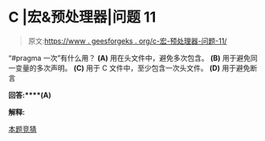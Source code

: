 # C |宏&预处理器|问题 11

> 原文:[https://www . geesforgeks . org/c-宏-预处理器-问题-11/](https://www.geeksforgeeks.org/c-macro-preprocessor-question-11/)

“#pragma 一次”有什么用？
**(A)** 用在头文件中，避免多次包含。
**(B)** 用于避免同一变量的多次声明。
**(C)** 用于 C 文件中，至少包含一次头文件。
**(D)** 用于避免断言

**回答:****(A)**

**解释:**

[本题竞猜](https://www.geeksforgeeks.org/quiz-corner-gq/)